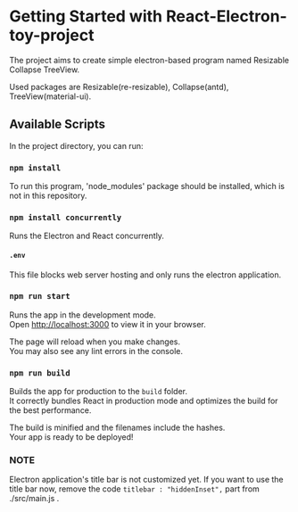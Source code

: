 # Getting Started with React-Electron-toy-project

The project aims to create simple electron-based program named Resizable Collapse TreeView. 

Used packages are Resizable(re-resizable), Collapse(antd), TreeView(material-ui).

## Available Scripts

In the project directory, you can run:

### `npm install`

To run this program, 'node_modules' package should be installed, which is not in this repository.

### `npm install concurrently`

Runs the Electron and React concurrently.

#### `.env`
This file blocks web server hosting and only runs the electron application.

### `npm run start`

Runs the app in the development mode.\
Open [http://localhost:3000](http://localhost:3000) to view it in your browser.

The page will reload when you make changes.\
You may also see any lint errors in the console.

### `npm run build`

Builds the app for production to the `build` folder.\
It correctly bundles React in production mode and optimizes the build for the best performance.

The build is minified and the filenames include the hashes.\
Your app is ready to be deployed!

### NOTE

Electron application's title bar is not customized yet. 
If you want to use the title bar now, remove the code `titlebar : "hiddenInset",` part from ./src/main.js .
